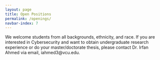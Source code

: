 ```yaml
---
layout: page
title: Open Positions
permalink: /openings/
navbar-index: 7
---
```

<p>We welcome students from all backgrounds, ethnicity, and race. If you are interested in Cybersecurity and want to obtain undergraduate research experience or do your master/doctorate thesis, please contact Dr. Irfan Ahmed via email, iahmed3@vcu.edu. </p>